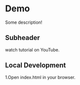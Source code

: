 # Demo

Some description!

## Subheader

watch tutorial on YouTube.

## Local Development 

1.Open index.html in your browser.